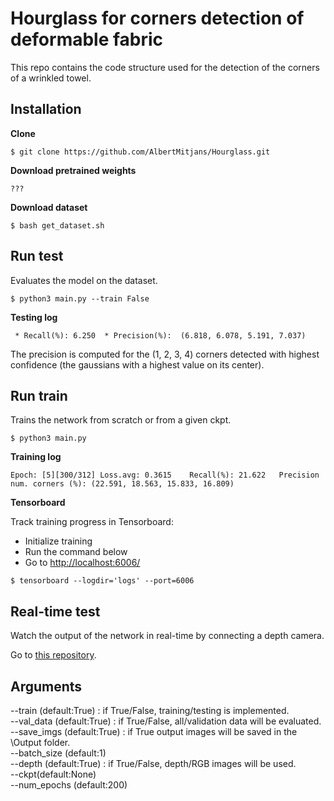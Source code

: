 # Hourglass for corners detection of deformable fabric

This repo contains the code structure used for the detection of the corners of a wrinkled towel. 

## Installation

**Clone**
```
$ git clone https://github.com/AlbertMitjans/Hourglass.git
```
**Download pretrained weights**
```
???
```
**Download dataset**
```
$ bash get_dataset.sh
```

## Run test

Evaluates the model on the dataset.

```
$ python3 main.py --train False
```

**Testing log**
```
 * Recall(%): 6.250	 * Precision(%):  (6.818, 6.078, 5.191, 7.037)
```

The precision is computed for the (1, 2, 3, 4) corners detected with highest confidence (the gaussians with a highest value on its center).

## Run train

Trains the network from scratch or from a given ckpt.

```
$ python3 main.py
```

**Training log**
```
Epoch: [5][300/312]	Loss.avg: 0.3615	Recall(%): 21.622	Precision num. corners (%): (22.591, 18.563, 15.833, 16.809)
```

**Tensorboard**

Track training progress in Tensorboard:
+ Initialize training
+ Run the command below
+ Go to [http://localhost:6006/](http://localhost:6006/)

```
$ tensorboard --logdir='logs' --port=6006
```


## Real-time test
Watch the output of the network in real-time by connecting a depth camera.

Go to [this repository](https://github.com/AlbertMitjans/Xtion).

## Arguments
--train (default:True) : if True/False, training/testing is implemented.  
--val_data (default:True) : if True/False, all/validation data will be evaluated.  
--save_imgs (default:True) : if True output images will be saved in the \Output folder.  
--batch_size (default:1)  
--depth (default:True) : if True/False, depth/RGB images will be used.  
--ckpt(default:None)  
--num_epochs (default:200)  


